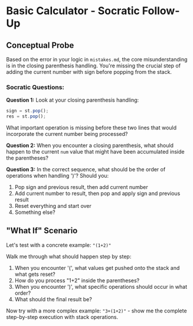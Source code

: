 # Basic Calculator - Socratic Follow-Up

## Conceptual Probe

Based on the error in your logic in `mistakes.md`, the core misunderstanding is in the closing parenthesis handling. You're missing the crucial step of adding the current number with sign before popping from the stack.

### Socratic Questions:

**Question 1:** Look at your closing parenthesis handling:
```javascript
sign = st.pop();
res = st.pop();
```
What important operation is missing before these two lines that would incorporate the current number being processed?

**Question 2:** When you encounter a closing parenthesis, what should happen to the current `num` value that might have been accumulated inside the parentheses?

**Question 3:** In the correct sequence, what should be the order of operations when handling ')'? Should you:
1. Pop sign and previous result, then add current number
2. Add current number to result, then pop and apply sign and previous result  
3. Reset everything and start over
4. Something else?

## "What If" Scenario

Let's test with a concrete example: `"(1+2)"`

Walk me through what should happen step by step:
1. When you encounter '(', what values get pushed onto the stack and what gets reset?
2. How do you process "1+2" inside the parentheses?
3. When you encounter ')', what specific operations should occur in what order?
4. What should the final result be?

Now try with a more complex example: `"3+(1+2)"` - show me the complete step-by-step execution with stack operations.